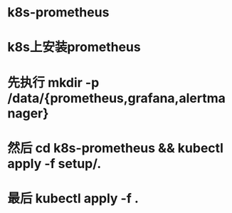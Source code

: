 # k8s-prometheus
# k8s上安装prometheus
# 先执行 mkdir -p /data/{prometheus,grafana,alertmanager}
# 然后 cd k8s-prometheus && kubectl apply -f setup/.
# 最后 kubectl apply -f .